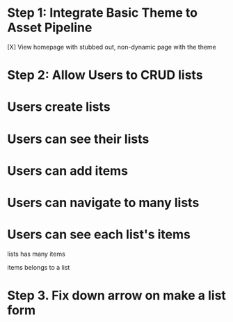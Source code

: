 # Step 1: Integrate Basic Theme to Asset Pipeline

  [X] View homepage with stubbed out, non-dynamic page with the theme

# Step 2: Allow Users to CRUD lists
  # Users create lists
  # Users can see their lists
  # Users can add items
  # Users can navigate to many lists
  # Users can see each list's items

  lists
    has many items

  items
    belongs to a list

# Step 3. Fix down arrow on make a list form
